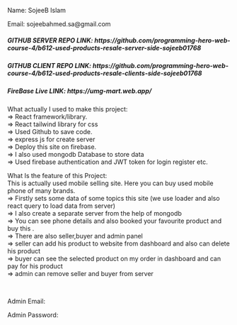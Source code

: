 <p>Name: SojeeB Islam</p>
<p>Email: sojeebahmed.sa@gmail.com</p>



<h5>GITHUB SERVER REPO LINK:
 https://github.com/programming-hero-web-course-4/b612-used-products-resale-server-side-sojeeb01768
</h5>

<h5>GITHUB CLIENT REPO LINK: 
https://github.com/programming-hero-web-course-4/b612-used-products-resale-clients-side-sojeeb01768
</h5>

<h5>FireBase Live LINK: 
https://umg-mart.web.app/
</h5>


<p>What actually I used to make this project: <br>
=> React framework/library. <br>
=> React tailwind library for css <br>
=> Used Github to save code. <br>
=> express js for create server <br>
=> Deploy this site on firebase. <br>
=> I also used mongodb Database to store data <br>
=> Used firebase authentication and JWT token for login register etc. <br>
</p>



<p>What Is the feature of this Project: <br>
This is actually used mobile selling site. Here you can buy used mobile phone of many brands. <br>
=> Firstly  sets some data of some topics this site (we use loader and also react query to load data from server) <br>
=> I also create a separate server from the help of mongodb<br>
=> You can see phone details and also booked your favourite product and buy this . <br>
=> There are also seller,buyer and admin panel <br>
=> seller can add his product to website from dashboard and also can delete his product<br>
=> buyer can see the selected product on my order in dashboard and can pay for his product<br>
=> admin can remove seller and buyer from server <br>
 </p> <br>

 <p>Admin Email: <abdul@kader.com></p>
<p>Admin Password: <aaaaaa> </p>




